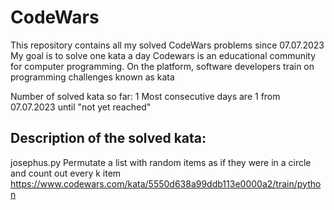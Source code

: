 # CodeWars
This repository contains all my solved CodeWars problems since 07.07.2023
My goal is to solve one kata a day
Codewars is an educational community for computer programming. On the platform, software developers train on programming challenges known as kata

Number of solved kata so far: 1
Most consecutive days are 1 from 07.07.2023 until "not yet reached"

Description of the solved kata:
-------------------------------
josephus.py
Permutate a list with random items as if they were in a circle and count out every k item
https://www.codewars.com/kata/5550d638a99ddb113e0000a2/train/python
